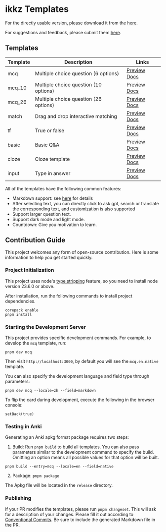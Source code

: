 # ikkz Templates

For the directly usable version, please download it from the [here](https://template.ikkz.fun).

For suggestions and feedback, please submit them [here](https://github.com/ikkz/anki-template/issues).

## Templates

| Template | Description                           | Links                                                                                                         |
| -------- | ------------------------------------- | ------------------------------------------------------------------------------------------------------------- |
| mcq      | Multiple choice question (6 options)  | [Preview](https://template.ikkz.fun/?template=mcq.en.native) [Docs](https://template.ikkz.fun/docs/mcq)       |
| mcq_10   | Multiple choice question (10 options) | [Preview](https://template.ikkz.fun/?template=mcq_10.en.native) [Docs](https://template.ikkz.fun/docs/mcq) |
| mcq_26   | Multiple choice question (26 options) | [Preview](https://template.ikkz.fun/?template=mcq_26.en.native) [Docs](https://template.ikkz.fun/docs/mcq) |
| match    | Drag and drop interactive matching    | [Preview](https://template.ikkz.fun/?template=match.en.native) [Docs](https://template.ikkz.fun/docs/match)   |
| tf       | True or false                         | [Preview](https://template.ikkz.fun/?template=tf.en.native) [Docs](https://template.ikkz.fun/docs/tf)         |
| basic    | Basic Q&A                             | [Preview](https://template.ikkz.fun/?template=basic.en.native) [Docs](https://template.ikkz.fun/docs/basic)   |
| cloze    | Cloze template                        | [Preview](https://template.ikkz.fun/?template=cloze.en.native) [Docs](https://template.ikkz.fun/docs/cloze)   |
| input    | Type in answer                        | [Preview](https://template.ikkz.fun/?template=input.en.native) [Docs](https://template.ikkz.fun/docs/input)   |

All of the templates have the following common features:

- Markdown support: see [here](https://template.ikkz.fun/docs/markdown) for details
- After selecting text, you can directly click to ask gpt, search or translate the corresponding text, and customization is also supported
- Support larger question text.
- Support dark mode and light mode.
- Countdown: Give you motivation to learn.

## Contribution Guide

This project welcomes any form of open-source contribution. Here is some information to help you get started quickly.

### Project Initialization

This project uses node's [type stripping](https://nodejs.org/en/learn/typescript/run-natively) feature, so you need to install node version 23.6.0 or above.

After installation, run the following commands to install project dependencies.

```
corepack enable
pnpm install
```

### Starting the Development Server

This project provides specific development commands. For example, to develop the `mcq` template, run:

```
pnpm dev mcq
```

Then visit `http://localhost:3000`, by default you will see the `mcq.en.native` template.

You can also specify the development language and field type through parameters:

```
pnpm dev mcq --locale=zh --field=markdown
```

To flip the card during development, execute the following in the browser console:

```
setBack(true)
```

### Testing in Anki

Generating an Anki apkg format package requires two steps:
1. Build: Run `pnpm build` to build all templates. You can also pass parameters similar to the development command to specify the build. Omitting an option means all possible values for that option will be built.

```
pnpm build --entry=mcq --locale=en --field=native
```

2. Package: `pnpm package`

The Apkg file will be located in the `release` directory.

### Publishing

If your PR modifies the templates, please run `pnpm changeset`. This will ask for a description of your changes. Please fill it out according to [Conventional Commits](https://www.conventionalcommits.org/en/v1.0.0/). Be sure to include the generated Markdown file in the PR.
